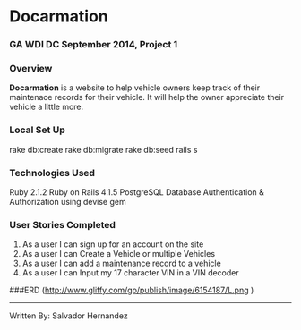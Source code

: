 # Docarmation

### GA WDI DC September 2014, Project 1

### Overview
**Docarmation** is a website to help vehicle owners keep track of their maintenace records for their vehicle. It will help the owner appreciate their vehicle a little more.

### Local Set Up
rake db:create
rake db:migrate
rake db:seed
rails s

### Technologies Used

Ruby 2.1.2
Ruby on Rails 4.1.5
PostgreSQL Database
Authentication & Authorization using devise gem

### User Stories Completed
1. As a user I can sign up for an account on the site
2. As a user I can Create a Vehicle or multiple Vehicles
3. As a user I can add a maintenance record to a vehicle
4. As a user I can Input my 17 character VIN in a VIN decoder

###ERD
(http://www.gliffy.com/go/publish/image/6154187/L.png )

---
Written By: Salvador Hernandez
